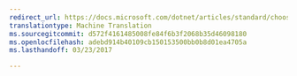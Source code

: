 ```yaml
--- 
redirect_url: https://docs.microsoft.com/dotnet/articles/standard/choosing-core-framework-server
translationtype: Machine Translation
ms.sourcegitcommit: d572f4161485008fe84f6b3f2068b35d46098180
ms.openlocfilehash: adebd914b40109cb150153500bb0b8d01ea4705a
ms.lasthandoff: 03/23/2017

---
```


